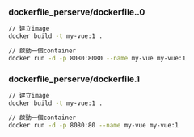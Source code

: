 
### dockerfile_perserve/dockerfile..0
```bash
// 建立image
docker build -t my-vue:1 .

// 啟動一個container
docker run -d -p 8080:8080 --name my-vue my-vue:1
```


### dockerfile_perserve/dockerfile.1
```bash
// 建立image
docker build -t my-vue:1 .

// 啟動一個container
docker run -d -p 8080:80 --name my-vue my-vue:1
```